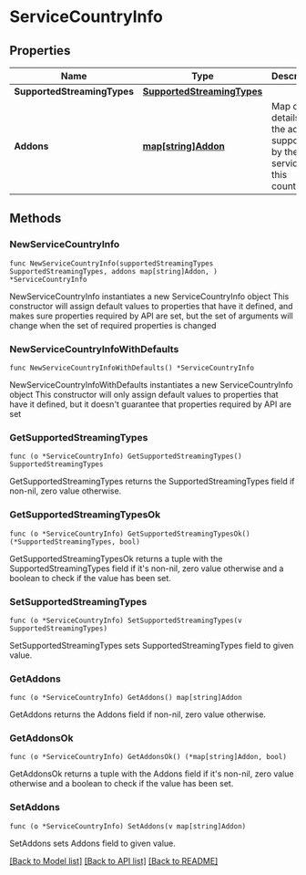 # ServiceCountryInfo

## Properties

Name | Type | Description | Notes
------------ | ------------- | ------------- | -------------
**SupportedStreamingTypes** | [**SupportedStreamingTypes**](SupportedStreamingTypes.md) |  | 
**Addons** | [**map[string]Addon**](Addon.md) | Map of id to details of the addons supported by the service in this country. | 

## Methods

### NewServiceCountryInfo

`func NewServiceCountryInfo(supportedStreamingTypes SupportedStreamingTypes, addons map[string]Addon, ) *ServiceCountryInfo`

NewServiceCountryInfo instantiates a new ServiceCountryInfo object
This constructor will assign default values to properties that have it defined,
and makes sure properties required by API are set, but the set of arguments
will change when the set of required properties is changed

### NewServiceCountryInfoWithDefaults

`func NewServiceCountryInfoWithDefaults() *ServiceCountryInfo`

NewServiceCountryInfoWithDefaults instantiates a new ServiceCountryInfo object
This constructor will only assign default values to properties that have it defined,
but it doesn't guarantee that properties required by API are set

### GetSupportedStreamingTypes

`func (o *ServiceCountryInfo) GetSupportedStreamingTypes() SupportedStreamingTypes`

GetSupportedStreamingTypes returns the SupportedStreamingTypes field if non-nil, zero value otherwise.

### GetSupportedStreamingTypesOk

`func (o *ServiceCountryInfo) GetSupportedStreamingTypesOk() (*SupportedStreamingTypes, bool)`

GetSupportedStreamingTypesOk returns a tuple with the SupportedStreamingTypes field if it's non-nil, zero value otherwise
and a boolean to check if the value has been set.

### SetSupportedStreamingTypes

`func (o *ServiceCountryInfo) SetSupportedStreamingTypes(v SupportedStreamingTypes)`

SetSupportedStreamingTypes sets SupportedStreamingTypes field to given value.


### GetAddons

`func (o *ServiceCountryInfo) GetAddons() map[string]Addon`

GetAddons returns the Addons field if non-nil, zero value otherwise.

### GetAddonsOk

`func (o *ServiceCountryInfo) GetAddonsOk() (*map[string]Addon, bool)`

GetAddonsOk returns a tuple with the Addons field if it's non-nil, zero value otherwise
and a boolean to check if the value has been set.

### SetAddons

`func (o *ServiceCountryInfo) SetAddons(v map[string]Addon)`

SetAddons sets Addons field to given value.



[[Back to Model list]](../README.md#documentation-for-models) [[Back to API list]](../README.md#documentation-for-api-endpoints) [[Back to README]](../README.md)


